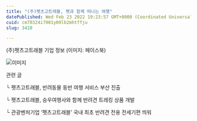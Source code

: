 ```yaml
---
title: "(주)펫츠고트래블, 펫과 함께 떠나는 여행"
datePublished: Wed Feb 23 2022 19:23:57 GMT+0000 (Coordinated Universal Time)
cuid: cm70324i7001y09lb2mhtffju
slug: 3410

---
```



(주)펫츠고트래블 기업 정보 (이미지: 페이스북)

![이미지](https://cdn.hashnode.com/res/hashnode/image/upload/v1739254223085/9a4cf7b4-9b04-4861-b7b8-9fa96710512b.png)

관련 글

└ 펫츠고트래블, 반려동물 동반 여행 서비스 부산 진출

└ 펫츠고트래블, 승우여행사와 함께 반려견 트레킹 상품 개발

└ 관광벤처기업 ‘펫츠고트래블’ 국내 최초 반려견 전용 전세기편 띄워